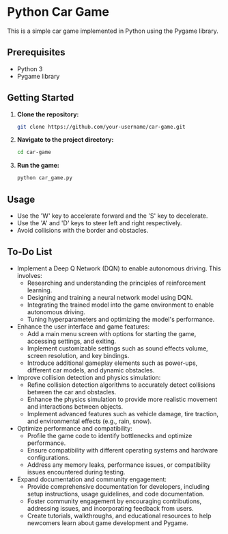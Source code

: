 # Python Car Game

This is a simple car game implemented in Python using the Pygame library.

## Prerequisites

- Python 3
- Pygame library

## Getting Started

1. **Clone the repository:**

   ```bash
   git clone https://github.com/your-username/car-game.git
   ```

2. **Navigate to the project directory:**

   ```bash
   cd car-game
   ```

3. **Run the game:**

   ```bash
   python car_game.py
   ```

## Usage

- Use the 'W' key to accelerate forward and the 'S' key to decelerate.
- Use the 'A' and 'D' keys to steer left and right respectively.
- Avoid collisions with the border and obstacles.

## To-Do List

- Implement a Deep Q Network (DQN) to enable autonomous driving. This involves:
  - Researching and understanding the principles of reinforcement learning.
  - Designing and training a neural network model using DQN.
  - Integrating the trained model into the game environment to enable autonomous driving.
  - Tuning hyperparameters and optimizing the model's performance.
- Enhance the user interface and game features:
  - Add a main menu screen with options for starting the game, accessing settings, and exiting.
  - Implement customizable settings such as sound effects volume, screen resolution, and key bindings.
  - Introduce additional gameplay elements such as power-ups, different car models, and dynamic obstacles.
- Improve collision detection and physics simulation:
  - Refine collision detection algorithms to accurately detect collisions between the car and obstacles.
  - Enhance the physics simulation to provide more realistic movement and interactions between objects.
  - Implement advanced features such as vehicle damage, tire traction, and environmental effects (e.g., rain, snow).
- Optimize performance and compatibility:
  - Profile the game code to identify bottlenecks and optimize performance.
  - Ensure compatibility with different operating systems and hardware configurations.
  - Address any memory leaks, performance issues, or compatibility issues encountered during testing.
- Expand documentation and community engagement:
  - Provide comprehensive documentation for developers, including setup instructions, usage guidelines, and code documentation.
  - Foster community engagement by encouraging contributions, addressing issues, and incorporating feedback from users.
  - Create tutorials, walkthroughs, and educational resources to help newcomers learn about game development and Pygame.


